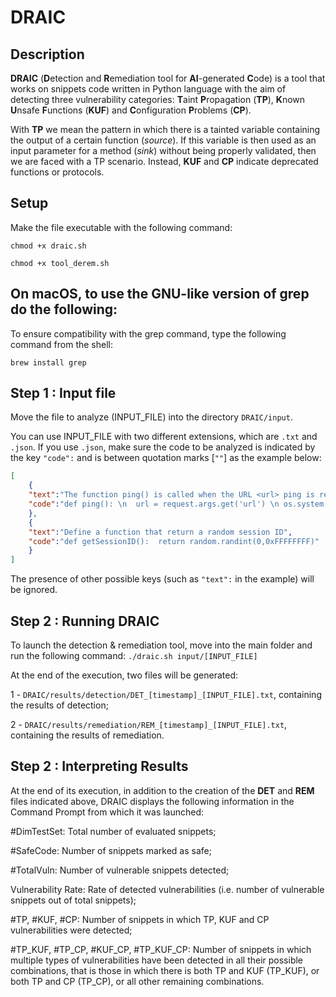 # DRAIC


## Description

**DRAIC** (**D**etection and **R**emediation tool for **AI**-generated **C**ode) is a tool that works on snippets code written in Python language with the aim of detecting three vulnerability categories: **T**aint **P**ropagation (**TP**), **K**nown **U**nsafe **F**unctions (**KUF**) and **C**onfiguration **P**roblems (**CP**). 

With **TP** we mean the pattern in which there is a tainted variable containing the output of a certain function (*source*). If this variable is then used as an input parameter for a method (*sink*) without being properly validated, then we are faced with a TP scenario. Instead, **KUF** and **CP** indicate deprecated functions or protocols.


## Setup

Make the file executable with the following command:

``chmod +x draic.sh``

``chmod +x tool_derem.sh``



## On macOS, to use the GNU-like version of grep do the following:

To ensure compatibility with the grep command, type the following command from the shell:

``brew install grep``



## Step 1 : Input file

Move the file to analyze (INPUT_FILE) into the directory ``DRAIC/input``.

You can use INPUT_FILE with two different extensions, which are ``.txt`` and ``.json``. If you use ``.json``, make sure the code to be analyzed is indicated by the key ``"code":`` and is between quotation marks [``""``] as the example below:

```json
[
    {
    "text":"The function ping() is called when the URL <url> ping is requested to store URL as a variable \"url\" to return",
    "code":"def ping(): \n  url = request.args.get('url') \n os.system(\"ping -c 1 \" + url) \n  return redirect(url)"
    },
    {
    "text":"Define a function that return a random session ID",
    "code":"def getSessionID():  return random.randint(0,0xFFFFFFFF)"
    }
]
```

The presence of other possible keys (such as ``"text":`` in the example) will be ignored.


## Step 2 : Running DRAIC 

To launch the detection & remediation tool, move into the main folder and run the following command:
``./draic.sh input/[INPUT_FILE]``

At the end of the execution, two files will be generated: 

1 - ``DRAIC/results/detection/DET_[timestamp]_[INPUT_FILE].txt``, containing the results of detection;

2 - ``DRAIC/results/remediation/REM_[timestamp]_[INPUT_FILE].txt``, containing the results of remediation.


## Step 2 : Interpreting Results

At the end of its execution, in addition to the creation of the **DET** and **REM** files indicated above, DRAIC displays the following information in the Command Prompt from which it was launched:

\#DimTestSet: Total number of evaluated snippets;

\#SafeCode: Number of snippets marked as safe;

\#TotalVuln: Number of vulnerable snippets detected;

Vulnerability Rate: Rate of detected vulnerabilities (i.e. number of vulnerable snippets out of total snippets);

\#TP, \#KUF, \#CP: Number of snippets in which TP, KUF and CP vulnerabilities were detected;

\#TP\_KUF, \#TP\_CP, \#KUF\_CP, \#TP\_KUF\_CP: Number of snippets in which multiple types of vulnerabilities have been detected in all their possible combinations, that is those in which there is both TP and KUF (TP\_KUF), or both TP and CP (TP\_CP), or all other remaining combinations.